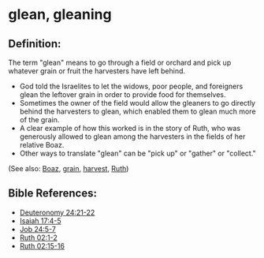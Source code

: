 # glean, gleaning #

## Definition: ##

The term "glean" means to go through a field or orchard and pick up whatever grain or fruit the harvesters have left behind.

* God told the Israelites to let the widows, poor people, and foreigners glean the leftover grain in order to provide food for themselves.
* Sometimes the owner of the field would allow the gleaners to go directly behind the harvesters to glean, which enabled them to glean much more of the grain.
* A clear example of how this worked is in the story of Ruth, who was generously allowed to glean among the harvesters in the fields of her relative Boaz.
* Other ways to translate "glean" can be "pick up" or "gather" or "collect."

(See also: [Boaz](../other/boaz.md), [grain](../other/grain.md), [harvest](../kt/harvest.md), [Ruth](../other/ruth.md))

## Bible References: ##

* [Deuteronomy 24:21-22](en/tn/deu/help/24/21)
* [Isaiah 17:4-5](en/tn/isa/help/17/04)
* [Job 24:5-7](en/tn/job/help/24/05)
* [Ruth 02:1-2](en/tn/rut/help/02/01)
* [Ruth 02:15-16](en/tn/rut/help/02/15)